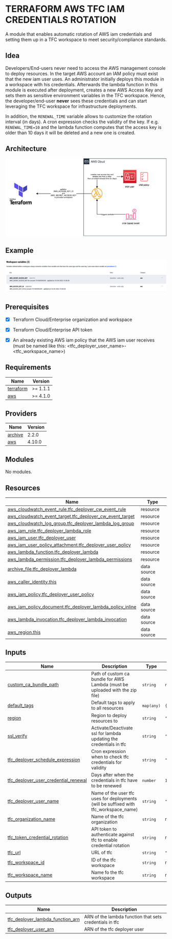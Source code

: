 # TERRAFORM AWS TFC IAM CREDENTIALS ROTATION

A module that enables automatic rotation of AWS iam credentials and setting them up in a TFC workspace
to meet security/compliance standards.

## Idea

Developers/End-users never need to access the AWS management console to deploy resources.
In the target AWS account an IAM policy must exist that the new iam user uses.
An administrator initially deploys this module in a workspace with his credentials.
Afterwards the lambda function in this module is executed after deployment, creates a new AWS Access Key
and sets them as sensitive environment variables in the TFC workspace.
Hence, the developer/end-user **never** sees these credentials and can start leveraging the TFC workspace for infrastructure deployments.

In addition, the `RENEWAL_TIME` variable allows to customize the rotation interval (in days). A cron expression checks the validity of the key.
If e.g. `RENEWAL_TIME=10` and the lambda function computes that the access key is older than 10 days it will be deleted and a new one is created.

## Architecture

![Architecture](./assets/architecture.drawio.png "TFC AWS IAM credential rotation")

## Example

![Example in TFC](./assets/tfc.png "TFC workspace variables")

## Prerequisites

- [X] Terraform Cloud/Enterprise organization and workspace
- [X] Terraform Cloud/Enterprise API token
- [X] An already existing AWS iam policy that the AWS iam user receives (must be named like this: <tfc_deployer_user_name>-<tfc_workspace_name>)



<!-- BEGINNING OF PRE-COMMIT-TERRAFORM DOCS HOOK -->
## Requirements

| Name | Version |
|------|---------|
| <a name="requirement_terraform"></a> [terraform](#requirement\_terraform) | >= 1.1.1  |
| <a name="requirement_aws"></a> [aws](#requirement\_aws) | >= 4.1.0 |

## Providers

| Name | Version |
|------|---------|
| <a name="provider_archive"></a> [archive](#provider\_archive) | 2.2.0 |
| <a name="provider_aws"></a> [aws](#provider\_aws) | 4.10.0 |

## Modules

No modules.

## Resources

| Name | Type |
|------|------|
| [aws_cloudwatch_event_rule.tfc_deployer_cw_event_rule](https://registry.terraform.io/providers/hashicorp/aws/latest/docs/resources/cloudwatch_event_rule) | resource |
| [aws_cloudwatch_event_target.tfc_deployer_cw_event_target](https://registry.terraform.io/providers/hashicorp/aws/latest/docs/resources/cloudwatch_event_target) | resource |
| [aws_cloudwatch_log_group.tfc_deployer_lambda_log_group](https://registry.terraform.io/providers/hashicorp/aws/latest/docs/resources/cloudwatch_log_group) | resource |
| [aws_iam_role.tfc_deployer_lambda_role](https://registry.terraform.io/providers/hashicorp/aws/latest/docs/resources/iam_role) | resource |
| [aws_iam_user.tfc_deployer_user](https://registry.terraform.io/providers/hashicorp/aws/latest/docs/resources/iam_user) | resource |
| [aws_iam_user_policy_attachment.tfc_deployer_user_policy](https://registry.terraform.io/providers/hashicorp/aws/latest/docs/resources/iam_user_policy_attachment) | resource |
| [aws_lambda_function.tfc_deployer_lambda](https://registry.terraform.io/providers/hashicorp/aws/latest/docs/resources/lambda_function) | resource |
| [aws_lambda_permission.tfc_deployer_lambda_permissions](https://registry.terraform.io/providers/hashicorp/aws/latest/docs/resources/lambda_permission) | resource |
| [archive_file.tfc_deployer_lambda](https://registry.terraform.io/providers/hashicorp/archive/latest/docs/data-sources/file) | data source |
| [aws_caller_identity.this](https://registry.terraform.io/providers/hashicorp/aws/latest/docs/data-sources/caller_identity) | data source |
| [aws_iam_policy.tfc_deployer_user_policy](https://registry.terraform.io/providers/hashicorp/aws/latest/docs/data-sources/iam_policy) | data source |
| [aws_iam_policy_document.tfc_deployer_lambda_policy_inline](https://registry.terraform.io/providers/hashicorp/aws/latest/docs/data-sources/iam_policy_document) | data source |
| [aws_lambda_invocation.tfc_deployer_lambda_invocation](https://registry.terraform.io/providers/hashicorp/aws/latest/docs/data-sources/lambda_invocation) | data source |
| [aws_region.this](https://registry.terraform.io/providers/hashicorp/aws/latest/docs/data-sources/region) | data source |

## Inputs

| Name | Description | Type | Default | Required |
|------|-------------|------|---------|:--------:|
| <a name="input_custom_ca_bundle_path"></a> [custom\_ca\_bundle\_path](#input\_custom\_ca\_bundle\_path) | Path of custom ca bundle for AWS Lambda (must be uploaded with the zip file) | `string` | `null` | no |
| <a name="input_default_tags"></a> [default\_tags](#input\_default\_tags) | Default tags to apply to all resources | `map(any)` | `{}` | no |
| <a name="input_region"></a> [region](#input\_region) | Region to deploy resources to | `string` | `"eu-central-1"` | no |
| <a name="input_ssl_verify"></a> [ssl\_verify](#input\_ssl\_verify) | Activate/Deactivate ssl for lambda updating the credentials in tfc | `string` | `"True"` | no |
| <a name="input_tfc_deployer_schedule_expression"></a> [tfc\_deployer\_schedule\_expression](#input\_tfc\_deployer\_schedule\_expression) | Cron expression when to check tfc credentials for validity | `string` | `"cron(0 20 * * ? *)"` | no |
| <a name="input_tfc_deployer_user_credential_renewal"></a> [tfc\_deployer\_user\_credential\_renewal](#input\_tfc\_deployer\_user\_credential\_renewal) | Days after when the credentials in tfc have to be renewed | `number` | `10` | no |
| <a name="input_tfc_deployer_user_name"></a> [tfc\_deployer\_user\_name](#input\_tfc\_deployer\_user\_name) | Name of the user tfc uses for deployments (will be suffixed with tfc\_workspace\_name) | `string` | `"tfc-deployer"` | no |
| <a name="input_tfc_organization_name"></a> [tfc\_organization\_name](#input\_tfc\_organization\_name) | Name of the tfc organization | `string` | n/a | yes |
| <a name="input_tfc_token_credential_rotation"></a> [tfc\_token\_credential\_rotation](#input\_tfc\_token\_credential\_rotation) | API token to authenticate against tfc to enable credential rotation | `string` | n/a | yes |
| <a name="input_tfc_url"></a> [tfc\_url](#input\_tfc\_url) | URL of tfc | `string` | `"https://app.terraform.io"` | no |
| <a name="input_tfc_workspace_id"></a> [tfc\_workspace\_id](#input\_tfc\_workspace\_id) | ID of the tfc workspace | `string` | n/a | yes |
| <a name="input_tfc_workspace_name"></a> [tfc\_workspace\_name](#input\_tfc\_workspace\_name) | Name fo the tfc workspace | `string` | n/a | yes |

## Outputs

| Name | Description |
|------|-------------|
| <a name="output_tfc_deployer_lambda_function_arn"></a> [tfc\_deployer\_lambda\_function\_arn](#output\_tfc\_deployer\_lambda\_function\_arn) | ARN of the lambda function that sets credentials in tfc |
| <a name="output_tfc_deployer_user_arn"></a> [tfc\_deployer\_user\_arn](#output\_tfc\_deployer\_user\_arn) | ARN of the tfc deployer user |
<!-- END OF PRE-COMMIT-TERRAFORM DOCS HOOK -->